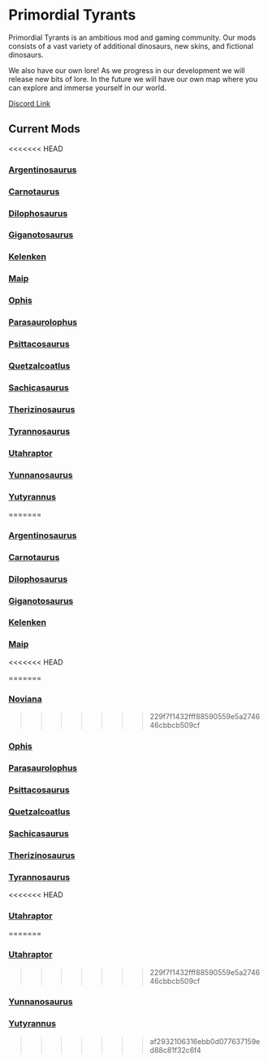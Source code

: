 # Primordial Tyrants

Primordial Tyrants is an ambitious mod and gaming community. 
Our mods consists of a vast variety of additional dinosaurs, new skins, and fictional dinosaurs. 

We also have our own lore! As we progress in our development we will release new bits of lore. In the future we will have our own map where you can explore and immerse yourself in our world.

[Discord Link](https://discord.gg/primordialtyrants)

## Current Mods

<<<<<<< HEAD
### [Argentinosaurus](./Path-of-Titans-PTArgent.md)
### [Carnotaurus](./Path-of-Titans-PTCarno.md)
### [Dilophosaurus](./Path-of-Titans-PTDilophosaurus.md)
### [Giganotosaurus](./Path-of-Titans-PTGiga.md)
### [Kelenken](./Path-of-Titans-PTKelenken.md)
### [Maip](./Path-of-Titans-PTMaip.md)
### [Ophis](./Path-of-Titans-IgnisOphis.md)
### [Parasaurolophus](./Path-of-Titans-PTParasaurolophus.md)
### [Psittacosaurus](./Path-of-Titans-PTPsittacosaurus.md)
### [Quetzalcoatlus](./Path-of-Titans-PTQuetzalcoatlus.md)
### [Sachicasaurus](./Path-of-Titans-PTSachicasaurus.md)
### [Therizinosaurus](./Path-of-Titans-PTTherizinosaurus.md)
### [Tyrannosaurus](./Path-of-Titans-PTTyrannosaurus.md)
### [Utahraptor](#)
### [Yunnanosaurus](./Path-of-Titans-PTYunnano.md)
### [Yutyrannus](./Path-of-Titans-PTYutyrannus.md)
=======
### [Argentinosaurus](./Path-of-Titans-PTArgent)

### [Carnotaurus](./Path-of-Titans-PTCarno)

### [Dilophosaurus](./Path-of-Titans-PTDilophosaurus)

### [Giganotosaurus](./Path-of-Titans-PTGiga)

### [Kelenken](./Path-of-Titans-PTKelenken)

### [Maip](./Path-of-Titans-PTMaip)
<<<<<<< HEAD

=======
### [Noviana](./Path-of-Titans-IgnisNoviana)
>>>>>>> 229f7f1432fff88590559e5a274646cbbcb509cf
### [Ophis](./Path-of-Titans-IgnisOphis)

### [Parasaurolophus](./Path-of-Titans-PTParasaurolophus)

### [Psittacosaurus](./Path-of-Titans-PTPsittacosaurus)

### [Quetzalcoatlus](./Path-of-Titans-PTQuetzalcoatlus)

### [Sachicasaurus](./Path-of-Titans-PTSachicasaurus)

### [Therizinosaurus](./Path-of-Titans-PTTherizinosaurus)

### [Tyrannosaurus](./Path-of-Titans-PTTyrannosaurus)
<<<<<<< HEAD

### [Utahraptor](./Path-of-Titans-PTUtahraptor)

=======
### [Utahraptor](./Path-of-Titans-PTUtahraptor)
>>>>>>> 229f7f1432fff88590559e5a274646cbbcb509cf
### [Yunnanosaurus](./Path-of-Titans-PTYunnano)

### [Yutyrannus](./Path-of-Titans-PTYutyrannus)
>>>>>>> af2932106316ebb0d077637159ed88c81f32c6f4
